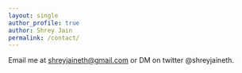 ```yaml
---
layout: single
author_profile: true
author: Shrey Jain
permalink: /contact/
---
```


Email me at shreyjaineth@gmail.com or DM on twitter @shreyjaineth. 
